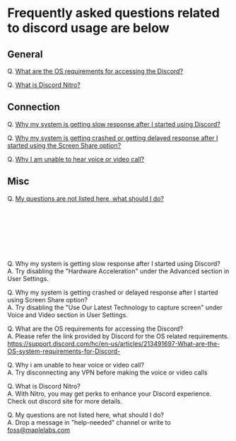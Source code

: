 # Frequently asked questions related to discord usage are below

## General

Q. [ What are the OS requirements for accessing the Discord? ](#question3)

Q. [ What is Discord Nitro? ](#question5)


## Connection


Q. [ Why my system is getting slow response after I started using Discord?  ](#question1)

Q. [ Why my system is getting crashed or getting delayed response after I started using the Screen Share option? ](#question2)

Q. [ Why I am unable to hear voice or video call? ](#question4)

## Misc
Q. [ My questions are not listed here, what should I do? ](#question6)

<br>
<br>
<br>
<br>
<br>
<br>

<a name="question1"></a>
Q. Why my system is getting slow response after I started using Discord? \
A. Try disabling the "Hardware Acceleration" under the Advanced section in User Settings.

<a name="question2"></a>
Q. Why my system is getting crashed or delayed response after I started using  Screen Share option? \
A. Try disabling the "Use Our Latest Technology to capture screen" under Voice and Video section in User Settings.

<a name="question3"></a>
Q. What are the OS requirements for accessing the Discord? \
A. Please refer the link provided by Discord for the OS related requirements.
https://support.discord.com/hc/en-us/articles/213491697-What-are-the-OS-system-requirements-for-Discord-


<a name="question4"></a>
Q. Why i am unable to hear voice or video call? \
A. Try disconnecting any VPN before making the voice or video calls

<a name="question5"></a>
Q. What is Discord Nitro? \
A. With Nitro, you may get perks to enhance your Discord experience. Check out discord site for more details.

<a name="question6"></a>
Q. My questions are not listed here, what should I do? \
A. Drop a message in "help-needed" channel or write to foss@maplelabs.com
